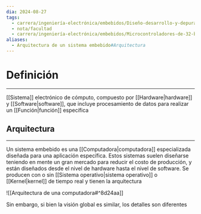 ```yaml
---
dia: 2024-08-27
tags:
  - carrera/ingeniería-electrónica/embebidos/Diseño-desarrollo-y-depuración
  - nota/facultad
  - carrera/ingeniería-electrónica/embebidos/Microcontroladores-de-32-bits
aliases:
  - Arquitectura de un sistema embebido#Arquitectura
---
```

# Definición
---
[[Sistema]] electrónico de cómputo, compuesto por [[Hardware|hardware]] y [[Software|software]], que incluye procesamiento de datos para realizar un [[Función|función]] específica

## Arquitectura
---
Un sistema embebido es una [[Computadora|computadora]] especializada diseñada para una aplicación específica. Estos sistemas suelen diseñarse teniendo en mente un gran mercado para reducir el costo de producción, y están diseñados desde el nivel de hardware hasta el nivel de software. Se producen con o sin [[Sistema operativo|sistema operativo]] o [[Kernel|kernel]] de tiempo real y tienen la arquitectura

![[Arquitectura de una computadora#^8d24aa]]

Sin embargo, si bien la visión global es similar, los detalles son diferentes

